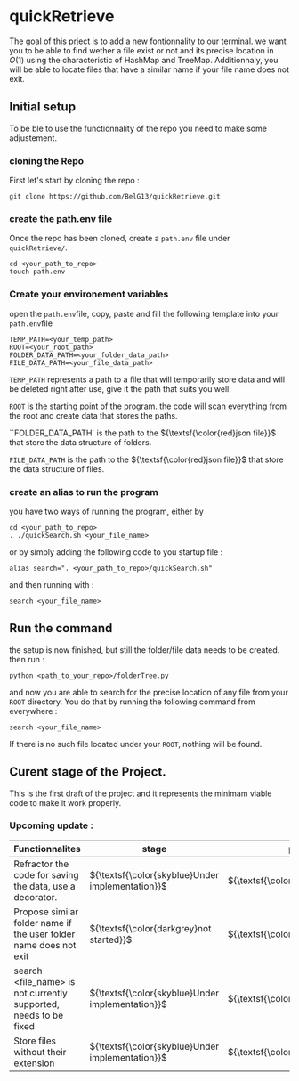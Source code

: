 # quickRetrieve
The goal of this prject is to add a new fontionnality to our terminal. we want you to be able to find wether a file exist or not and its precise location in $O(1)$ using the characteristic of $\textrm{HashMap}$ and $\textrm{TreeMap}$. Additionnaly, you will be able to locate files that have a similar name if your file name does not exit.

## Initial setup

To be ble to use the functionnality of the repo you need to make some adjustement. 

### cloning the Repo

First let's start by cloning the repo :

```
git clone https://github.com/BelG13/quickRetrieve.git
```

### create the path.env file
Once the repo has been cloned, create a ``path.env`` file under ``quickRetrieve/``.
```
cd <your_path_to_repo>
touch path.env
```

### Create your environement variables

open the ``path.env``file, copy, paste and fill the following template into your ``path.env``file
```
TEMP_PATH=<your_temp_path>
ROOT=<your_root_path>
FOLDER_DATA_PATH=<your_folder_data_path>
FILE_DATA_PATH=<your_file_data_path>
```

``TEMP_PATH`` represents a path to a file that will temporarily store data and will be deleted right after use, give it the path that suits you well.

``ROOT`` is the starting point of the program. the code will scan everything from the root and create data that stores the paths.

``FOLDER_DATA_PATH` is the path to the ${\textsf{\color{red}json file}}$ that store the data structure of folders.

``FILE_DATA_PATH`` is the path to the ${\textsf{\color{red}json file}}$ that store the data structure of files.

### create an alias to run the program

you have two ways of running the program, either by 
```
cd <your_path_to_repo>
. ./quickSearch.sh <your_file_name>
```

or by simply adding the following code to you startup file : 
```
alias search=". <your_path_to_repo>/quickSearch.sh"
```

and then running with :
```
search <your_file_name>
```
## Run the command 

the setup is now finished, but still the folder/file data needs to be created. then run :
```
python <path_to_your_repo>/folderTree.py
```

and now you are able to search for the precise location of any file from your ``ROOT`` directory.
You do that by running the following command from everywhere : 
```
search <your_file_name>
```
If there is no such file located under your ``ROOT``, nothing will be found.

## Curent stage of the Project.

This is the first draft of the project and it represents the minimam viable code to make it work properly.

### Upcoming update :

Functionnalites | stage | priority |assignation |
--- | --- | --- | --- |
Refractor the code for saving the data, use a decorator. | ${\textsf{\color{skyblue}Under implementation}}$ | ${\textsf{\color{lightgreen}low}}$ |${\textsf{\color{violet}Belg13}}$ |
Propose similar folder name if the user folder name does not exit | ${\textsf{\color{darkgrey}not started}}$ | ${\textsf{\color{lightgrey}medium}}$ |${\textsf{\color{violet}Belg13}}$ |
search <file_name> is not currently supported, needs to be fixed | ${\textsf{\color{skyblue}Under implementation}}$ | ${\textsf{\color{red}High}}$ |${\textsf{\color{violet}Belg13}}$
Store files without their extension | ${\textsf{\color{skyblue}Under implementation}}$ | ${\textsf{\color{red}High}}$ |${\textsf{\color{violet}Belg13}}$

